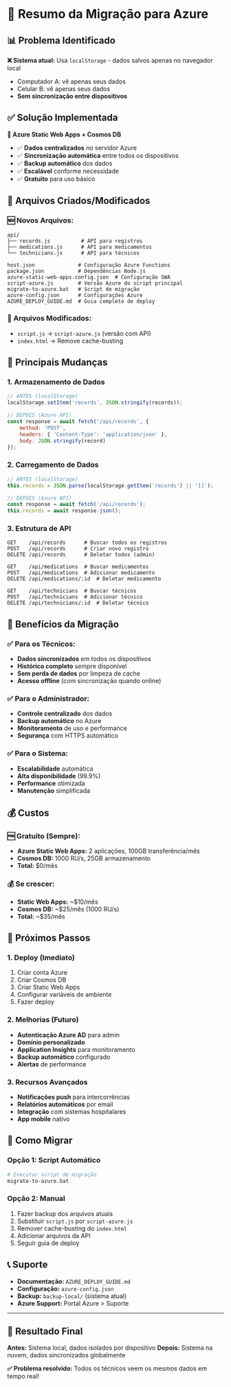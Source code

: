 # 🚀 Resumo da Migração para Azure

## 📊 Problema Identificado

**❌ Sistema atual:** Usa `localStorage` - dados salvos apenas no navegador local
- Computador A: vê apenas seus dados
- Celular B: vê apenas seus dados
- **Sem sincronização entre dispositivos**

## ✅ Solução Implementada

**🎯 Azure Static Web Apps + Cosmos DB**
- ✅ **Dados centralizados** no servidor Azure
- ✅ **Sincronização automática** entre todos os dispositivos
- ✅ **Backup automático** dos dados
- ✅ **Escalável** conforme necessidade
- ✅ **Gratuito** para uso básico

## 📁 Arquivos Criados/Modificados

### **🆕 Novos Arquivos:**
```
api/
├── records.js          # API para registros
├── medications.js      # API para medicamentos
└── technicians.js      # API para técnicos

host.json              # Configuração Azure Functions
package.json           # Dependências Node.js
azure-static-web-apps.config.json  # Configuração SWA
script-azure.js        # Versão Azure do script principal
migrate-to-azure.bat   # Script de migração
azure-config.json      # Configurações Azure
AZURE_DEPLOY_GUIDE.md  # Guia completo de deploy
```

### **📝 Arquivos Modificados:**
- `script.js` → `script-azure.js` (versão com API)
- `index.html` → Remove cache-busting

## 🔄 Principais Mudanças

### **1. Armazenamento de Dados**
```javascript
// ANTES (localStorage)
localStorage.setItem('records', JSON.stringify(records));

// DEPOIS (Azure API)
const response = await fetch('/api/records', {
    method: 'POST',
    headers: { 'Content-Type': 'application/json' },
    body: JSON.stringify(record)
});
```

### **2. Carregamento de Dados**
```javascript
// ANTES (localStorage)
this.records = JSON.parse(localStorage.getItem('records') || '[]');

// DEPOIS (Azure API)
const response = await fetch('/api/records');
this.records = await response.json();
```

### **3. Estrutura de API**
```
GET    /api/records      # Buscar todos os registros
POST   /api/records      # Criar novo registro
DELETE /api/records      # Deletar todos (admin)

GET    /api/medications  # Buscar medicamentos
POST   /api/medications  # Adicionar medicamento
DELETE /api/medications/:id  # Deletar medicamento

GET    /api/technicians  # Buscar técnicos
POST   /api/technicians  # Adicionar técnico
DELETE /api/technicians/:id  # Deletar técnico
```

## 🎯 Benefícios da Migração

### **✅ Para os Técnicos:**
- **Dados sincronizados** em todos os dispositivos
- **Histórico completo** sempre disponível
- **Sem perda de dados** por limpeza de cache
- **Acesso offline** (com sincronização quando online)

### **✅ Para o Administrador:**
- **Controle centralizado** dos dados
- **Backup automático** no Azure
- **Monitoramento** de uso e performance
- **Segurança** com HTTPS automático

### **✅ Para o Sistema:**
- **Escalabilidade** automática
- **Alta disponibilidade** (99.9%)
- **Performance** otimizada
- **Manutenção** simplificada

## 💰 Custos

### **🆓 Gratuito (Sempre):**
- **Azure Static Web Apps:** 2 aplicações, 100GB transferência/mês
- **Cosmos DB:** 1000 RU/s, 25GB armazenamento
- **Total:** $0/mês

### **💰 Se crescer:**
- **Static Web Apps:** ~$10/mês
- **Cosmos DB:** ~$25/mês (1000 RU/s)
- **Total:** ~$35/mês

## 🚀 Próximos Passos

### **1. Deploy (Imediato)**
1. Criar conta Azure
2. Criar Cosmos DB
3. Criar Static Web Apps
4. Configurar variáveis de ambiente
5. Fazer deploy

### **2. Melhorias (Futuro)**
- **Autenticação Azure AD** para admin
- **Domínio personalizado**
- **Application Insights** para monitoramento
- **Backup automático** configurado
- **Alertas** de performance

### **3. Recursos Avançados**
- **Notificações push** para intercorrências
- **Relatórios automáticos** por email
- **Integração** com sistemas hospitalares
- **App mobile** nativo

## 🔧 Como Migrar

### **Opção 1: Script Automático**
```bash
# Executar script de migração
migrate-to-azure.bat
```

### **Opção 2: Manual**
1. Fazer backup dos arquivos atuais
2. Substituir `script.js` por `script-azure.js`
3. Remover cache-busting do `index.html`
4. Adicionar arquivos da API
5. Seguir guia de deploy

## 📞 Suporte

- **Documentação:** `AZURE_DEPLOY_GUIDE.md`
- **Configuração:** `azure-config.json`
- **Backup:** `backup-local/` (sistema atual)
- **Azure Support:** Portal Azure > Suporte

---

## 🎉 Resultado Final

**Antes:** Sistema local, dados isolados por dispositivo
**Depois:** Sistema na nuvem, dados sincronizados globalmente

**✅ Problema resolvido:** Todos os técnicos veem os mesmos dados em tempo real! 
